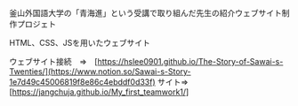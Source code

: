 釜山外国語大学の「青海進」という受講で取り組んだ先生の紹介ウェブサイト制作プロジェト

HTML、CSS、JSを用いたウェブサイト

ウェブサイト接続　⇒　[https://hslee0901.github.io/The-Story-of-Sawai-s-Twenties/](https://www.notion.so/Sawai-s-Story-1e7d49c45006819f8e86c4ebddf0d33f)
            サイト⇒ [https://jangchuja.github.io/My_first_teamwork1/]
